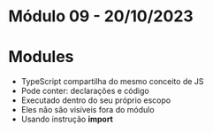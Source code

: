 # Módulo 09 - 20/10/2023

# Modules

- TypeScript compartilha do mesmo conceito de JS
- Pode conter: declarações e código
- Executado dentro do seu próprio escopo
- Eles não são visíveis fora do módulo
- Usando instrução **import**